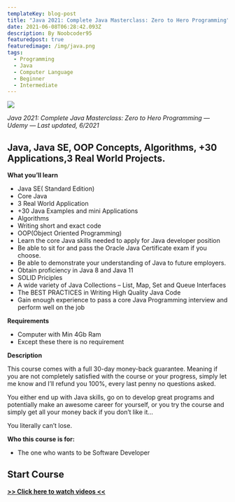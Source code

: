 ```yaml
---
templateKey: blog-post
title: "Java 2021: Complete Java Masterclass: Zero to Hero Programming"
date: 2021-06-08T06:28:42.093Z
description: By Noobcoder95
featuredpost: true
featuredimage: /img/java.png
tags:
  - Programming
  - Java
  - Computer Language
  - Beginner
  - Intermediate
---
```

![](/img/java.png)

*Java 2021: Complete Java Masterclass: Zero to Hero Programming — Udemy — Last updated, 6/2021*

## Java, Java SE, OOP Concepts, Algorithms, +30 Applications,3 Real World Projects.

**What you’ll learn**

* Java SE( Standard Edition)
* Core Java
* 3 Real World Application
* +30 Java Examples and mini Applications
* Algorithms
* Writing short and exact code
* OOP(Object Oriented Programming)
* Learn the core Java skills needed to apply for Java developer position
* Be able to sit for and pass the Oracle Java Certificate exam if you choose.
* Be able to demonstrate your understanding of Java to future employers.
* Obtain proficiency in Java 8 and Java 11
* SOLID Priciples
* A wide variety of Java Collections – List, Map, Set and Queue Interfaces
* The BEST PRACTICES in Writing High Quality Java Code
* Gain enough experience to pass a core Java Programming interview and perform well on the job


**Requirements**

* Computer with Min 4Gb Ram
* Except these there is no requirement


**Description**

This course comes with a full 30-day money-back guarantee. Meaning if you are not completely satisfied with the course or your progress, simply let me know and I’ll refund you 100%, every last penny no questions asked.

You either end up with Java skills, go on to develop great programs and potentially make an awesome career for yourself, or you try the course and simply get all your money back if you don’t like it…

You literally can’t lose.

**Who this course is for:**

* The one who wants to be Software Developer

## **Start Course**

**[>> Click here to watch videos <<](https://www.fembed.com/p/8ywx5a873kn-yz6)**
